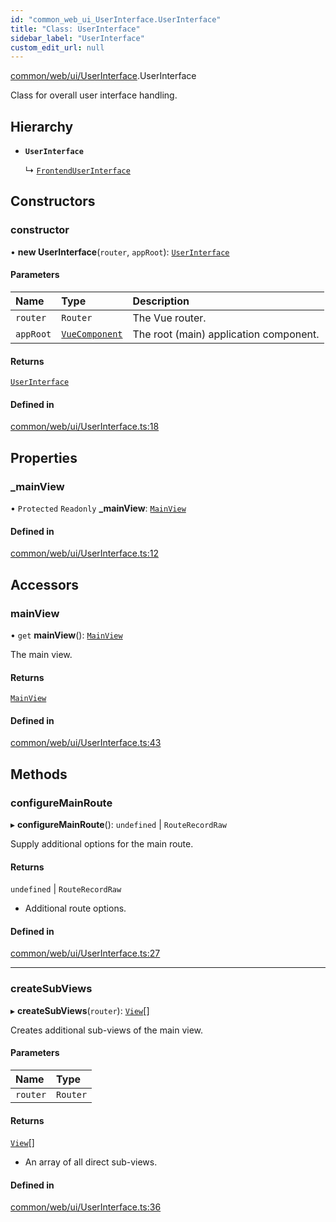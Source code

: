 ```yaml
---
id: "common_web_ui_UserInterface.UserInterface"
title: "Class: UserInterface"
sidebar_label: "UserInterface"
custom_edit_url: null
---
```


[common/web/ui/UserInterface](../modules/common_web_ui_UserInterface.md).UserInterface

Class for overall user interface handling.

## Hierarchy

- **`UserInterface`**

  ↳ [`FrontendUserInterface`](frontend_src_ui_FrontendUserInterface.FrontendUserInterface.md)

## Constructors

### constructor

• **new UserInterface**(`router`, `appRoot`): [`UserInterface`](common_web_ui_UserInterface.UserInterface.md)

#### Parameters

| Name | Type | Description |
| :------ | :------ | :------ |
| `router` | `Router` | The Vue router. |
| `appRoot` | [`VueComponent`](../modules/common_web_component_WebComponent.md#vuecomponent) | The root (main) application component. |

#### Returns

[`UserInterface`](common_web_ui_UserInterface.UserInterface.md)

#### Defined in

[common/web/ui/UserInterface.ts:18](https://github.com/Soroush9978/rds-ng/blob/5673246/src/common/web/ui/UserInterface.ts#L18)

## Properties

### \_mainView

• `Protected` `Readonly` **\_mainView**: [`MainView`](common_web_ui_views_main_MainView.MainView.md)

#### Defined in

[common/web/ui/UserInterface.ts:12](https://github.com/Soroush9978/rds-ng/blob/5673246/src/common/web/ui/UserInterface.ts#L12)

## Accessors

### mainView

• `get` **mainView**(): [`MainView`](common_web_ui_views_main_MainView.MainView.md)

The main view.

#### Returns

[`MainView`](common_web_ui_views_main_MainView.MainView.md)

#### Defined in

[common/web/ui/UserInterface.ts:43](https://github.com/Soroush9978/rds-ng/blob/5673246/src/common/web/ui/UserInterface.ts#L43)

## Methods

### configureMainRoute

▸ **configureMainRoute**(): `undefined` \| `RouteRecordRaw`

Supply additional options for the main route.

#### Returns

`undefined` \| `RouteRecordRaw`

- Additional route options.

#### Defined in

[common/web/ui/UserInterface.ts:27](https://github.com/Soroush9978/rds-ng/blob/5673246/src/common/web/ui/UserInterface.ts#L27)

___

### createSubViews

▸ **createSubViews**(`router`): [`View`](common_web_ui_views_View.View.md)[]

Creates additional sub-views of the main view.

#### Parameters

| Name | Type |
| :------ | :------ |
| `router` | `Router` |

#### Returns

[`View`](common_web_ui_views_View.View.md)[]

- An array of all direct sub-views.

#### Defined in

[common/web/ui/UserInterface.ts:36](https://github.com/Soroush9978/rds-ng/blob/5673246/src/common/web/ui/UserInterface.ts#L36)
